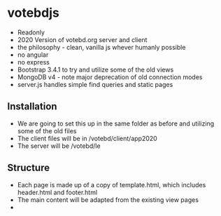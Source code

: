 # votebdjs
* Readonly
* 2020 Version of votebd.org server and client
* the philosophy - clean, vanilla js whever humanly possible
* no angular
* no express
* Bootstrap 3.4.1 to try and utilize some of the old views
* MongoDB v4 - note major deprecation of old connection modes
* server.js handles simple find queries and static pages

## Installation
* We are going to set this up in the same folder as before and utilizing some of the old files
* The client files will be in /votebd/client/app2020
* The server will be /votebd/le

## Structure
* Each page is made up of a copy of template.html, which includes header.html and footer.html
* The main content will be adapted from the existing view pages
* 
